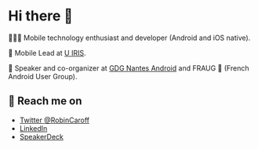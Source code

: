 # Hi there 👋

👨‍💻📲  Mobile technology enthusiast and developer (Android and iOS native).

💫 Mobile Lead at [U IRIS](https://ugieiris.fr/).

📣 Speaker and co-organizer at [GDG Nantes Android](https://gdg.community.dev/gdg-nantes-android/) and FRAUG 🐸 (French Android User Group).

## 💬 Reach me on

  * [Twitter @RobinCaroff](https://twitter.com/RobinCaroff)
  * [LinkedIn](https://www.linkedin.com/in/robincaroff/)
  * [SpeakerDeck](https://speakerdeck.com/robincaroff/)
